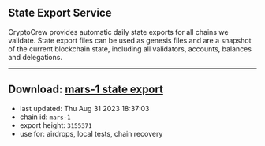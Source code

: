 ## State Export Service
CryptoCrew provides automatic daily state exports for all chains we validate. State export files can be used as genesis files and are a snapshot of the current blockchain state, including all validators, accounts, balances and delegations.

---
**Download: [mars-1 state export](https://dl.ccvalidators.com/SERVICE/mars/mars-1_export_3155371.json)**
---

- last updated: Thu Aug 31 2023 18:37:03
- chain id: `mars-1`
- export height: `3155371`
- use for: airdrops, local tests, chain recovery
